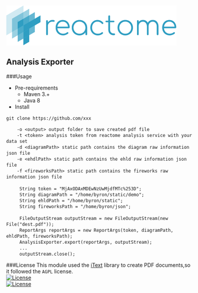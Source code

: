 ![reactome](src/main/resources/images/logo.png)

Analysis Exporter
---
###Usage
* Pre-requirements  
    * Maven 3.+  
    * Java 8  
* Install
```git
git clone https://github.com/xxx
```

```
    -o <output> output folder to save created pdf file
    -t <token> analysis token from reactome analysis service with your data set
    -d <diagramPath> static path contains the diagram raw information json file
    -e <ehdlPath> static path contains the ehld raw information json file
    -f <fireworksPath> static path contains the fireworks raw information json file
   
     String token = "MjAxODAxMDEwNzUwMjdfMTc%253D";
     String diagramPath = "/home/byron/static/demo";
     String ehldPath = "/home/byron/static";
     String fireworksPath = "/home/byron/json";
                
     FileOutputStream outputStream = new FileOutputStream(new File("dest.pdf"));
     ReportArgs reportArgs = new ReportArgs(token, diagramPath, ehldPath, fireworksPath);
     AnalysisExporter.export(reportArgs, outputStream);
     ...
     outputStream.close();
```
###License
This module used the [iText](https://itextpdf.com) library to create PDF documents,so it followed the `AGPL` license.  
[![License](https://img.shields.io/badge/license-AGPL%203.0-blue.svg?style=plastic)](https://opensource.org/licenses/AGPL-3.0)  
[![License](https://img.shields.io/badge/license-Apache%202.0-blue.svg?style=plastic)](https://opensource.org/licenses/Apache-2.0)